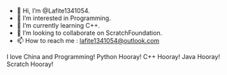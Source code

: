 - 👋 Hi, I’m @Lafite1341054.
- 👀 I’m interested in Programming.
- 🌱 I’m currently learning C++.
- 💞️ I’m looking to collaborate on ScratchFoundation.
- 📫 How to reach me : lafite1341054@outlook.com

<!---
Lafite1341054/Lafite1341054 is a ✨ special ✨ repository because its `README.md` (this file) appears on your GitHub profile.
You can click the Preview link to take a look at your changes.
--->

I love China and Programming!
Python Hooray!
C++ Hooray!
Java Hooray!
Scratch Hooray!
